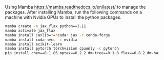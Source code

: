 Using Mamba https://mamba.readthedocs.io/en/latest/ to manage the packages. After installing Mamba, run the following commands on a machine with Nvidia GPUs to install the python packages.
```bash
mamba create -n jax_flax python==3.11
mamba activate jax_flax
mamba install jaxlib=*=*cuda* jax -c conda-forge
mamba install cuda-nvcc -c nvidia
mamba install scikit-learn
mamba install pytorch torchvision cpuonly -c pytorch
pip install chex==0.1.86 optax==0.2.2 dm-tree==0.1.8 flax==0.8.2 dm-haiku==0.0.11 tensorflow==2.16.1 tensorflow-datasets==4.9.4
```